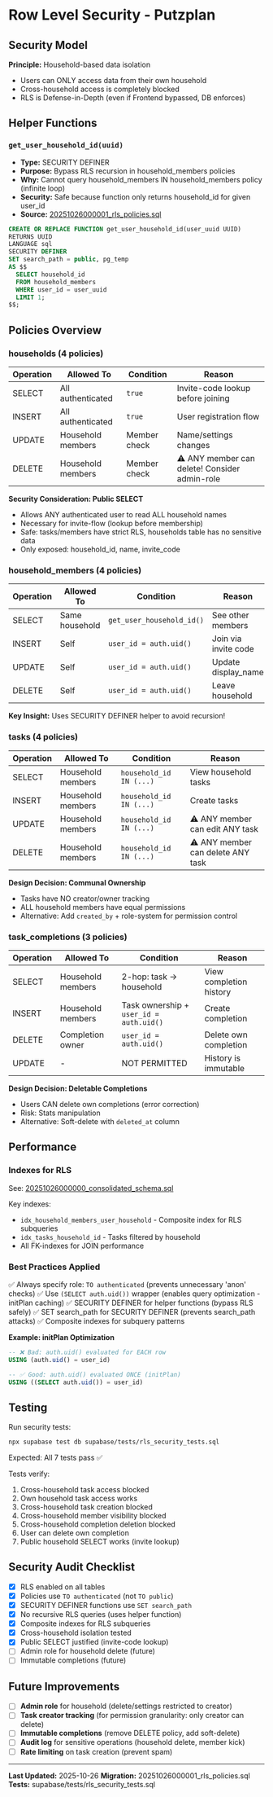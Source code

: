 # Row Level Security - Putzplan

## Security Model

**Principle:** Household-based data isolation
- Users can ONLY access data from their own household
- Cross-household access is completely blocked
- RLS is Defense-in-Depth (even if Frontend bypassed, DB enforces)

## Helper Functions

### `get_user_household_id(uuid)`
- **Type:** SECURITY DEFINER
- **Purpose:** Bypass RLS recursion in household_members policies
- **Why:** Cannot query household_members IN household_members policy (infinite loop)
- **Security:** Safe because function only returns household_id for given user_id
- **Source:** [20251026000001_rls_policies.sql](migrations/20251026000001_rls_policies.sql)

```sql
CREATE OR REPLACE FUNCTION get_user_household_id(user_uuid UUID)
RETURNS UUID
LANGUAGE sql
SECURITY DEFINER
SET search_path = public, pg_temp
AS $$
  SELECT household_id
  FROM household_members
  WHERE user_id = user_uuid
  LIMIT 1;
$$;
```

## Policies Overview

### households (4 policies)

| Operation | Allowed To | Condition | Reason |
|-----------|-----------|-----------|--------|
| SELECT | All authenticated | `true` | Invite-code lookup before joining |
| INSERT | All authenticated | `true` | User registration flow |
| UPDATE | Household members | Member check | Name/settings changes |
| DELETE | Household members | Member check | ⚠️ ANY member can delete! Consider admin-role |

**Security Consideration: Public SELECT**
- Allows ANY authenticated user to read ALL household names
- Necessary for invite-flow (lookup before membership)
- Safe: tasks/members have strict RLS, households table has no sensitive data
- Only exposed: household_id, name, invite_code

### household_members (4 policies)

| Operation | Allowed To | Condition | Reason |
|-----------|-----------|-----------|--------|
| SELECT | Same household | `get_user_household_id()` | See other members |
| INSERT | Self | `user_id = auth.uid()` | Join via invite code |
| UPDATE | Self | `user_id = auth.uid()` | Update display_name |
| DELETE | Self | `user_id = auth.uid()` | Leave household |

**Key Insight:** Uses SECURITY DEFINER helper to avoid recursion!

### tasks (4 policies)

| Operation | Allowed To | Condition | Reason |
|-----------|-----------|-----------|--------|
| SELECT | Household members | `household_id IN (...)` | View household tasks |
| INSERT | Household members | `household_id IN (...)` | Create tasks |
| UPDATE | Household members | `household_id IN (...)` | ⚠️ ANY member can edit ANY task |
| DELETE | Household members | `household_id IN (...)` | ⚠️ ANY member can delete ANY task |

**Design Decision: Communal Ownership**
- Tasks have NO creator/owner tracking
- ALL household members have equal permissions
- Alternative: Add `created_by` + role-system for permission control

### task_completions (3 policies)

| Operation | Allowed To | Condition | Reason |
|-----------|-----------|-----------|--------|
| SELECT | Household members | 2-hop: task → household | View completion history |
| INSERT | Household members | Task ownership + `user_id = auth.uid()` | Create completion |
| DELETE | Completion owner | `user_id = auth.uid()` | Delete own completion |
| UPDATE | - | NOT PERMITTED | History is immutable |

**Design Decision: Deletable Completions**
- Users CAN delete own completions (error correction)
- Risk: Stats manipulation
- Alternative: Soft-delete with `deleted_at` column

## Performance

### Indexes for RLS
See: [20251026000000_consolidated_schema.sql](migrations/20251026000000_consolidated_schema.sql)

Key indexes:
- `idx_household_members_user_household` - Composite index for RLS subqueries
- `idx_tasks_household_id` - Tasks filtered by household
- All FK-indexes for JOIN performance

### Best Practices Applied
✅ Always specify role: `TO authenticated` (prevents unnecessary 'anon' checks)
✅ Use `(SELECT auth.uid())` wrapper (enables query optimization - initPlan caching)
✅ SECURITY DEFINER for helper functions (bypass RLS safely)
✅ SET search_path for SECURITY DEFINER (prevents search_path attacks)
✅ Composite indexes for subquery patterns

**Example: initPlan Optimization**
```sql
-- ❌ Bad: auth.uid() evaluated for EACH row
USING (auth.uid() = user_id)

-- ✅ Good: auth.uid() evaluated ONCE (initPlan)
USING ((SELECT auth.uid()) = user_id)
```

## Testing

Run security tests:
```bash
npx supabase test db supabase/tests/rls_security_tests.sql
```

Expected: All 7 tests pass ✅

Tests verify:
1. Cross-household task access blocked
2. Own household task access works
3. Cross-household task creation blocked
4. Cross-household member visibility blocked
5. Cross-household completion deletion blocked
6. User can delete own completion
7. Public household SELECT works (invite lookup)

## Security Audit Checklist

- [x] RLS enabled on all tables
- [x] Policies use `TO authenticated` (not `TO public`)
- [x] SECURITY DEFINER functions use `SET search_path`
- [x] No recursive RLS queries (uses helper function)
- [x] Composite indexes for RLS subqueries
- [x] Cross-household isolation tested
- [x] Public SELECT justified (invite-code lookup)
- [ ] Admin role for household delete (future)
- [ ] Immutable completions (future)

## Future Improvements

- [ ] **Admin role** for household (delete/settings restricted to creator)
- [ ] **Task creator tracking** (for permission granularity: only creator can delete)
- [ ] **Immutable completions** (remove DELETE policy, add soft-delete)
- [ ] **Audit log** for sensitive operations (household delete, member kick)
- [ ] **Rate limiting** on task creation (prevent spam)

---

**Last Updated:** 2025-10-26
**Migration:** 20251026000001_rls_policies.sql
**Tests:** supabase/tests/rls_security_tests.sql
